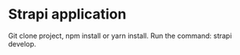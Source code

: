 # Strapi application
Git clone project, npm install or yarn install. Run the command: strapi develop. 

